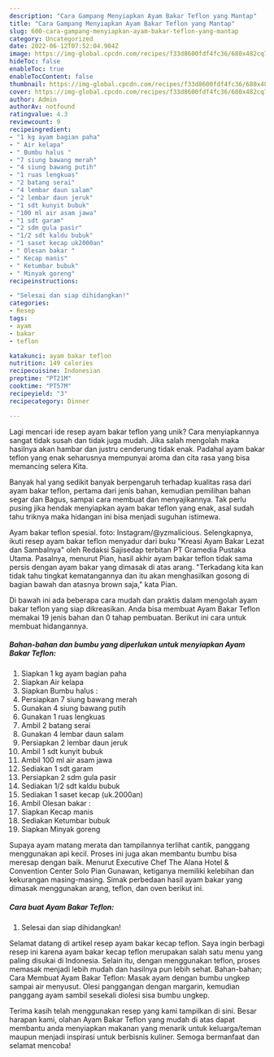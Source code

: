 ```yaml
---
description: "Cara Gampang Menyiapkan Ayam Bakar Teflon yang Mantap"
title: "Cara Gampang Menyiapkan Ayam Bakar Teflon yang Mantap"
slug: 600-cara-gampang-menyiapkan-ayam-bakar-teflon-yang-mantap
category: Uncategorized
date: 2022-06-12T07:52:04.904Z
image: https://img-global.cpcdn.com/recipes/f33d8600fdf4fc36/680x482cq70/ayam-bakar-teflon-foto-resep-utama.jpg
hideToc: false
enableToc: true
enableTocContent: false
thumbnail: https://img-global.cpcdn.com/recipes/f33d8600fdf4fc36/680x482cq70/ayam-bakar-teflon-foto-resep-utama.jpg
cover: https://img-global.cpcdn.com/recipes/f33d8600fdf4fc36/680x482cq70/ayam-bakar-teflon-foto-resep-utama.jpg
author: Admin
authorAv: notfound
ratingvalue: 4.3
reviewcount: 9
recipeingredient:
- "1 kg ayam bagian paha"
- " Air kelapa"
- " Bumbu halus "
- "7 siung bawang merah"
- "4 siung bawang putih"
- "1 ruas lengkuas"
- "2 batang serai"
- "4 lembar daun salam"
- "2 lembar daun jeruk"
- "1 sdt kunyit bubuk"
- "100 ml air asam jawa"
- "1 sdt garam"
- "2 sdm gula pasir"
- "1/2 sdt kaldu bubuk"
- "1 saset kecap uk2000an"
- " Olesan bakar "
- " Kecap manis"
- " Ketumbar bubuk"
- " Minyak goreng"
recipeinstructions:

- "Selesai dan siap dihidangkan!"
categories:
- Resep
tags:
- ayam
- bakar
- teflon

katakunci: ayam bakar teflon 
nutrition: 149 calories
recipecuisine: Indonesian
preptime: "PT21M"
cooktime: "PT57M"
recipeyield: "3"
recipecategory: Dinner

---
```





Lagi mencari ide resep ayam bakar teflon yang unik? Cara menyiapkannya sangat tidak susah dan tidak juga mudah. Jika salah mengolah maka hasilnya akan hambar dan justru cenderung tidak enak. Padahal ayam bakar teflon yang enak seharusnya mempunyai aroma dan cita rasa yang bisa memancing selera Kita.





Banyak hal yang sedikit banyak berpengaruh terhadap kualitas rasa dari ayam bakar teflon, pertama dari jenis bahan, kemudian pemilihan bahan segar dan Bagus, sampai cara membuat dan menyajikannya. Tak perlu pusing jika hendak menyiapkan ayam bakar teflon yang enak,      asal sudah tahu triknya maka hidangan ini bisa menjadi suguhan istimewa.














Ayam bakar teflon spesial. foto: Instagram/@yzmalicious. Selengkapnya, ikuti resep ayam bakar teflon menyadur dari buku &#34;Kreasi Ayam Bakar Lezat dan Sambalnya&#34; oleh Redaksi Sajisedap terbitan PT Gramedia Pustaka Utama. Pasalnya, menurut Pian, hasil akhir ayam bakar teflon tidak sama persis dengan ayam bakar yang dimasak di atas arang. &#34;Terkadang kita kan tidak tahu tingkat kematangannya dan itu akan menghasilkan gosong di bagian bawah dan atasnya brown saja,&#34; kata Pian.






Di bawah ini ada beberapa cara mudah dan praktis dalam mengolah ayam bakar teflon yang siap dikreasikan. Anda bisa membuat Ayam Bakar Teflon memakai 19 jenis bahan dan 0 tahap pembuatan. Berikut ini cara untuk membuat hidangannya.

<!--inarticleads1-->

##### Bahan-bahan dan bumbu yang diperlukan untuk menyiapkan Ayam Bakar Teflon:

1. Siapkan 1 kg ayam bagian paha
1. Siapkan  Air kelapa
1. Siapkan  Bumbu halus :
1. Persiapkan 7 siung bawang merah
1. Gunakan 4 siung bawang putih
1. Gunakan 1 ruas lengkuas
1. Ambil 2 batang serai
1. Gunakan 4 lembar daun salam
1. Persiapkan 2 lembar daun jeruk
1. Ambil 1 sdt kunyit bubuk
1. Ambil 100 ml air asam jawa
1. Sediakan 1 sdt garam
1. Persiapkan 2 sdm gula pasir
1. Sediakan 1/2 sdt kaldu bubuk
1. Sediakan 1 saset kecap (uk.2000an)
1. Ambil  Olesan bakar :
1. Siapkan  Kecap manis
1. Sediakan  Ketumbar bubuk
1. Siapkan  Minyak goreng


Supaya ayam matang merata dan tampilannya terlihat cantik, panggang menggunakan api kecil. Proses ini juga akan membantu bumbu bisa meresap dengan baik. Menurut Executive Chef The Alana Hotel &amp; Convention Center Solo Pian Gunawan, ketiganya memiliki kelebihan dan kekurangan masing-masing. Simak perbedaan hasil ayam bakar yang dimasak menggunakan arang, teflon, dan oven berikut ini. 

<!--inarticleads2-->

##### Cara buat Ayam Bakar Teflon:


1. Selesai dan siap dihidangkan!

Selamat datang di artikel resep ayam bakar kecap teflon. Saya ingin berbagi resep ini karena ayam bakar kecap teflon merupakan salah satu menu yang paling disukai di Indonesia. Selain itu, dengan menggunakan teflon, proses memasak menjadi lebih mudah dan hasilnya pun lebih sehat. Bahan-bahan; Cara Membuat Ayam Bakar Teflon: Masak ayam dengan bumbu ungkep sampai air menyusut. Olesi panggangan dengan margarin, kemudian panggang ayam sambil sesekali diolesi sisa bumbu ungkep. 

Terima kasih telah menggunakan resep yang kami tampilkan di sini. Besar harapan kami, olahan Ayam Bakar Teflon yang mudah di atas dapat membantu anda menyiapkan makanan yang menarik untuk keluarga/teman maupun menjadi inspirasi untuk berbisnis kuliner. Semoga bermanfaat dan selamat mencoba!
